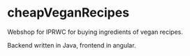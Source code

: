 ﻿# cheapVeganRecipes

Webshop for IPRWC for buying ingredients of vegan recipes.

Backend written in Java, frontend in angular.